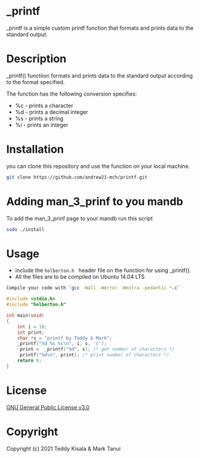 # _printf

_printf is a simple custom printf function that formats and prints data to the standard output.

# Description
_printf() functiion formats and prints data to the standard output according to the format specified.

The function has the following conversion specifies:

+ %c - prints a character
+ %d - prints a decimal integer
+ %s - prints a string
+ %i - prints an integer


# Installation
 you can clone this repository  and use the function on your local machine.

```bash 
git clone https://github.com/andrew21-mch/printf.git
```

# Adding man_3_prinf to you mandb

To add the man_3_prinf page to your mandb run this script

```bash
sudo ./install
```

# Usage
+ include the `holberton.h ` header file on the function for using _printf().
+ All the files are to be compiled on Ubuntu 14.04 LTS
```bash
Compile your code with `gcc -Wall -Werror -Wextra -pedantic *.c`
```

```c
#include <stdio.h>
#include "holberton.h"

int main(void)
{
    int i = 10;
    int print;
    char *s = "printf by Teddy & Mark";
    _printf("%d %s %c\n", i, s, 'c');
     print =  _printf("%d", s); /* get number of characters */
     printf("%d\n", print); /* print number of characters */
    return 0;
}


```

# License
[GNU General Public License v3.0](https://www.gnu.org/licenses/gpl-3.0.en.html)

# Copyright
Copyright (c) 2021 Teddy Kisala & Mark Tanui





